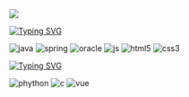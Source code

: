 <img src="https://capsule-render.vercel.app/api?type=waving&color=BDBDC8&height=150&section=header&text=Hello,%20i'm%20Dongjin%20Yoon!&fontColor=5b5aee&fontSize=30&animation=fadeIn" />


[![Typing SVG](https://readme-typing-svg.demolab.com?font=Black+Han+Sans&size=25&pause=1000&color=000000&width=435&lines=%EC%82%AC%EC%9A%A9%ED%95%98%EA%B3%A0+%EC%9E%88%EB%8A%94+%EA%B8%B0%EC%88%A0)](https://git.io/typing-svg)

![java](https://img.shields.io/badge/Java-ED8B00?style=for-the-badge&logo=openjdk&logoColor=white)
![spring](https://img.shields.io/badge/Spring-6DB33F?style=for-the-badge&logo=spring&logoColor=white)
![oracle](https://img.shields.io/badge/Oracle-F80000?style=for-the-badge&logo=oracle&logoColor=black)
![js](https://img.shields.io/badge/JavaScript-F7DF1E?style=for-the-badge&logo=JavaScript&logoColor=white)
![html5](https://img.shields.io/badge/HTML5-E34F26?style=for-the-badge&logo=html5&logoColor=white)
![css3](https://img.shields.io/badge/CSS3-1572B6?style=for-the-badge&logo=css3&logoColor=white)




[![Typing SVG](https://readme-typing-svg.demolab.com?font=Black+Han+Sans&size=25&pause=1000&color=000000&width=435&lines=%EB%B0%B0%EC%9A%B0%EA%B3%A0+%EC%8B%B6%EC%9D%80+%EA%B8%B0%EC%88%A0)](https://git.io/typing-svg)

![phython](https://img.shields.io/badge/Python-14354C?style=for-the-badge&logo=python&logoColor=white)
![c](https://img.shields.io/badge/C-00599C?style=for-the-badge&logo=c&logoColor=white)
![vue](https://img.shields.io/badge/Vue.js-35495E?style=for-the-badge&logo=vue.js&logoColor=4FC08D)
